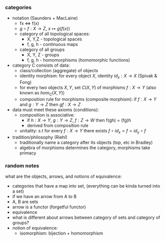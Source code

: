 ### categories
- notation (Saunders + MacLaine)
    - fx <=> f(x)
    - $g \circ f: X\rightarrow Z$, $x \mapsto g(f(x))$
    - category of all topological spaces:
        - X, Y,Z - topological spaces
        - f, g, h - continuous maps
    - category of all groups
        - X, Y, Z - groups
        - f, g, h - homomorphisms (homomorphic functions)
- category C consists of data:
    - class/collection (aggregate) of objects
    - identity morphism: for every object $X$, identity $id_x:X \rightarrow X$ (Spivak & Fong)
    - for every two objects $X,Y$, set $C(X,Y)$ of morphisms $f:X\rightarrow Y$ (also known as $hom_C(X, Y)$)
    - composition rule for morphisms (composite morphism): if $f:X \rightarrow Y$ and $g:Y \rightarrow Z$ then $gf: X\rightarrow Z$
- data must meet these axioms (conditions):
    - composition is associative: 
        - if $h: X\rightarrow Y$, $g:Y\rightarrow Z$, $f:Z\rightarrow W$ then f(gh) = (fg)h 
        - derived from composition rule
    - unitality: s.t for every $f: X \rightarrow Y$ there exists $f \circ id_x = f = id_y \circ f$
- tradition/philosophy (Riehl)
    - traditionally name a category after its objects (top, etc in Bradley)
    - algebra of morphisms determines the category, morphisms take primacy

### random notes
what are the objects, arrows, and notions of equivalence:
- categories that have a map into set, (everything can be kinda turned into a set)
- if we have an arrow from A to B
- A, B are sets
- arrow is a functor (forgetful functor)
- equivalence
- what is different about arrows between category of sets and category of groups? 
- notion of equivalence:
    - isomorphism: bijection + homomorphism